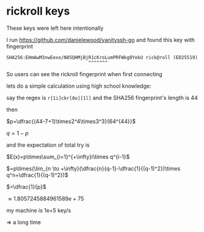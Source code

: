 # rickroll keys

These keys were left here intentionally

I run https://github.com/danielewood/vanityssh-go
and found this key with fingerprint

```
SHA256:EHmAwM3nwEexo/N85QHMjBjR1cKroLumPRFWkg0YekU rick@roll (ED25519)
                              ^^^^^^^
```

So users can see the rickroll fingerprint when first connecting

lets do a simple calculation using high school knowledge:

say the regex is `r[1i]ckr[0o][1l]` and the SHA256 fingerprint's length is 44

then

$p=\dfrac{(44-7+1)\times2^4\times3^3}{64^{44}}$

$q=1-p$

and the expectation of total try is

$E(x)=p\times\sum_{i=1}^{+\infty}i\times q^{i-1}$

$=p\times(\lim_{n \to +\infty}(\dfrac{n}{q-1}-\dfrac{1}{(q-1)^2})\times q^n+\dfrac{1}{(q-1)^2})$

$=\dfrac{1}{p}$

$\approx 1.8057245884961589e+75$

my machine is 1e+5 key/s

=> a long time
